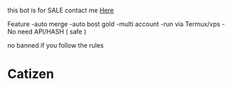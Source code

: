 this bot is for SALE
contact me [Here](t.me/Nezuaoi)

Feature
-auto merge
-auto bost gold
-multi account
-run via Termux/vps
-No need API/HASH ( safe )

no banned if you follow the rules
# Catizen
